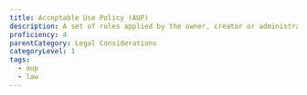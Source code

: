 ```yaml
---
title: Acceptable Use Policy (AUP)
description: A set of rules applied by the owner, creator or administrator of a network, website, or service, that restrict the ways in which the network, website or system may be used and sets guide lines as to how it should be used.
proficiency: 4
parentCategory: Legal Considerations
categoryLevel: 1
tags:
  - aup
  - law
---
```

